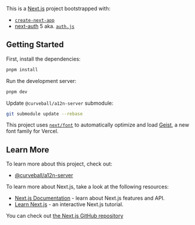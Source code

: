 This is a [Next.js](https://nextjs.org) project bootstrapped with:
- [`create-next-app`](https://nextjs.org/docs/app/api-reference/cli/create-next-app)
- [next-auth](https://next-auth.js.org/) 5 aka. [`auth.js`](https://authjs.dev/)

## Getting Started

First, install the dependencies:

```bash
pnpm install
```

Run the development server:

```bash
pnpm dev
```

Update `@curveball/a12n-server` submodule:

```bash
git submodule update --rebase
```

This project uses [`next/font`](https://nextjs.org/docs/app/building-your-application/optimizing/fonts) to automatically optimize and load [Geist](https://vercel.com/font), a new font family for Vercel.


## Learn More

To learn more about this project, check out:

- [@curveball/a12n-server](https://github.com/curveball/a12n-server)

To learn more about Next.js, take a look at the following resources:

- [Next.js Documentation](https://nextjs.org/docs) - learn about Next.js features and API.
- [Learn Next.js](https://nextjs.org/learn) - an interactive Next.js tutorial.

You can check out [the Next.js GitHub repository](https://github.com/vercel/next.js)
